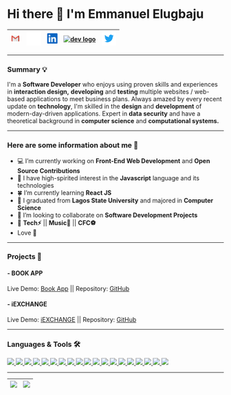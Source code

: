 # Hi there 👋 I'm Emmanuel Elugbaju

|  [<img src="https://github.com/Amchuz/Amchuz/blob/master/gmail.jpeg" alt="gmail logo" width="24">](mailto:mailtoelugbajuemmanueltobi@gmail.com) |  [<img src="https://raw.githubusercontent.com/Delta456/Delta456/master/img/github.png" alt="github logo" width="34">](https://github.com/elughsmanuel) |  [<img src="https://github.com/Amchuz/Amchuz/blob/master/linkedin.jpeg" alt="linkedin logo" width="24">](https://www.linkedin.com/in/emmanuel-elugbaju/) |  [<img src="https://raw.githubusercontent.com/Delta456/Delta456/master/img/dev.png" alt="dev logo" width="24">](https://dev.to/elughsmanuel) |  [<img src="https://raw.githubusercontent.com/Delta456/Delta456/master/img/twitter.png" alt="twitter logo" width="34">](https://twitter.com/elughsm)
|---|---|---|---|---|

----

### Summary 💡

I'm a <strong>Software Developer</strong> who enjoys using proven skills and experiences in <strong>interaction design,</strong> <strong>developing</strong> and <strong>testing</strong> multiple websites / web-based applications to meet business plans. Always amazed by every recent update on <strong>technology</strong>, I'm skilled in the <strong>design</strong> and <strong>development</strong> of modern-day-driven applications. Expert in <strong>data security</strong> and have a theoretical background in <strong>computer science</strong> and <strong>computational systems.</strong>

----

### Here are some information about me 📌

- 💻 I’m currently working on <strong>Front-End Web Development</strong> and <strong>Open Source Contributions</strong>
- 💎 I have high-spirited interest in the <strong>Javascript</strong> language and its technologies
- 🍀 I’m currently learning <strong>React JS</strong>
- 📖 I graduated from <strong>Lagos State University</strong> and majored in <strong>Computer Science</strong>
- 💪 I’m looking to collaborate on <strong>Software Development Projects</strong>
- 🚀 <strong>Tech⚡</strong> || <strong>Music🎵</strong> || <strong>CFC⚽</strong>
- Love 💜

----
### Projects 🔨

#### - BOOK APP
Live Demo: [Book App](https://thebookapp.netlify.app/) || Repository: [GitHub](https://github.com/elughsmanuel/book-app)

#### - iEXCHANGE
Live Demo: [iEXCHANGE](https://iexchange.netlify.app/) || Repository: [GitHub](https://github.com/elughsmanuel/iexchange)

----

### Languages & Tools 🛠

<a href="https://github.com/elughsmanuel">
<img src = "https://img.shields.io/badge/-HTML5-E34F26?style=flat&logo=html5&logoColor=white"> <img src = "https://img.shields.io/badge/-CSS3-1572B6?style=flat&logo=css3&logoColor=white">
<img src="https://img.shields.io/badge/-Bootstrap-563D7C?style=flat&logo=bootstrap&logoColor=white">
<img src="https://img.shields.io/badge/-JavaScript-eed718?style=flat&logo=javascript&logoColor=ffffff">
<img src="https://img.shields.io/badge/-Sass-cc6699?style=flat&logo=sass&logoColor=ffffff">
<img src="https://img.shields.io/badge/-React-000000?style=flat&logo=react&logoColor=00c8ff">
<img src="https://img.shields.io/badge/-MongoDB-4DB33D?style=flat&logo=mongodb&logoColor=FFFFFF">
<img src="https://img.shields.io/badge/-GraphQL-e535ab?style=flat&logo=graphql&logoColor=FFFFFF">
<img src="https://img.shields.io/badge/-MySQL-F29111?style=flat&logo=mysql&logoColor=FFFFFF">
<img src="https://img.shields.io/badge/-Express.js-787878?style=flat">
<img src="https://img.shields.io/badge/-Node.js-3C873A?style=flat&logo=Node.js&logoColor=white">
<img src="https://img.shields.io/badge/-Firebase-FFA611?style=flat&logo=firebase&logoColor=FFFFFF">
<img src="http://img.shields.io/badge/-Google%20Cloud%20Platform-4285F4?style=flat&logo=google%20cloud&logoColor=white">
<img src="https://img.shields.io/badge/-Progressive Web Apps-5A0FC8?style=flat">
<img src="http://img.shields.io/badge/-Git-F1502F?style=flat&logo=git&logoColor=FFFFFF">
<img src="http://img.shields.io/badge/-Github-000000?style=flat&logo=github&logoColor=FFFFFF">
<img src="http://img.shields.io/badge/-VS%20Code-007ACC?style=flat&logo=visual%20studio%20code&logoColor=white">
<img src="http://img.shields.io/badge/-Heroku-430098?style=flat&logo=heroku&logoColor=white">
<img src="http://img.shields.io/badge/-Vercel-black?style=flat&logo=vercel&logoColor=white">
</a>

----

| <a href="https://github.com/elughsmanuel"><img src="https://github-readme-stats.vercel.app/api?username=elughsmanuel&show_icons=true&hide=contribs&cache_seconds=86400&theme=radical"></a> | <a href="https://github.com/elughsmanuel"><img src="https://github-readme-stats.vercel.app/api/top-langs/?username=elughsmanuel&layout=compact" /></a> |
| ------------- | ------------- |
